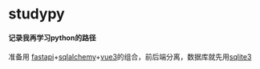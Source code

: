 # studypy
#### 记录我再学习python的路径

准备用 [fastapi](https://github.com/iyuanfang/studypy/wiki/fastapi)+[sqlalchemy](https://github.com/iyuanfang/studypy/wiki/sqlalchemy)+[vue3](https://github.com/iyuanfang/studypy/wiki/vue3)的组合，前后端分离，数据库就先用[sqlite3](https://github.com/iyuanfang/studypy/wiki/sqlite3)


